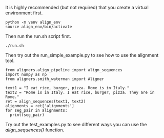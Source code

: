 It is highly recommended (but not required) that you create a virtual environment first.
```
python -m venv align_env 
source align_env/bin/activate
```

Then run the run.sh script first. 
```
./run.sh 
```

Then try out the run_simple_example.py to see how to use the alignment tool. 

```
from aligners.align_pipeline import align_sequences 
import numpy as np
from aligners.smith_waterman import Aligner

text1 = "I eat rice, burger, pizza. Rome is in Italy."
text2 = "Rome is in Italy. I eat rice, burger, pizza. They are in Rome."
ret = align_sequences(text1, text2)
alignments = ret['alignments'] 
for seg_pair in alignments:
  print(seg_pair)
```

Try out the test_examples.py to see different ways you can use the *align_sequences()* function.
